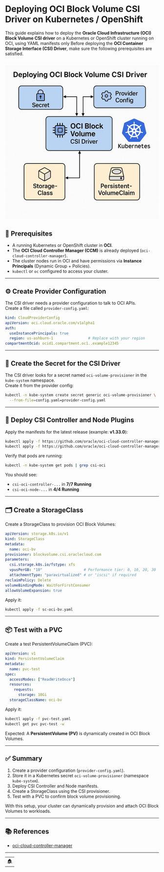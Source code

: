 # Deploying OCI Block Volume CSI Driver on Kubernetes / OpenShift

This guide explains how to deploy the **Oracle Cloud Infrastructure (OCI) Block Volume CSI driver** on a Kubernetes or OpenShift cluster running on OCI, using YAML manifests only 
Before deploying the **OCI Container Storage Interface (CSI) Driver**, make sure the following prerequisites are satisfied.

![deploy_oci_block_cssi.png](imgs/deploy_oci_block_cssi.png)
---

## 📝 Prerequisites

- A running Kubernetes or OpenShift cluster in **OCI**.
- The **OCI Cloud Controller Manager (CCM)** is already deployed (`oci-cloud-controller-manager`).
- The cluster nodes run in OCI and have permissions via **Instance Principals** (Dynamic Group + Policies).
- `kubectl` or `oc` configured to access your cluster.

---

## ⚙️ Create Provider Configuration

The CSI driver needs a provider configuration to talk to OCI APIs.  
Create a file called `provider-config.yaml`:

```yaml
kind: CloudProviderConfig
apiVersion: oci.cloud.oracle.com/v1alpha1
auth:
  useInstancePrincipals: true
  region: us-ashburn-1                # Replace with your region
compartmentOcid: ocid1.compartment.oc1..example12345
```

---

## 🔑 Create the Secret for the CSI Driver

The CSI driver looks for a secret named `oci-volume-provisioner` in the `kube-system` namespace.  
Create it from the provider config:

```bash
kubectl -n kube-system create secret generic oci-volume-provisioner \
  --from-file=config.yaml=provider-config.yaml
```

---

## 🚀 Deploy CSI Controller and Node Plugins

Apply the manifests for the latest release (example: **v1.33.0**):

```bash
kubectl apply -f https://github.com/oracle/oci-cloud-controller-manager/releases/download/v1.33.0/oci-csi-controller.yaml
kubectl apply -f https://github.com/oracle/oci-cloud-controller-manager/releases/download/v1.33.0/oci-csi-node.yaml
```

Verify that pods are running:

```bash
kubectl -n kube-system get pods | grep csi-oci
```

You should see:
- `csi-oci-controller-...` in **7/7 Running**
- `csi-oci-node-...` in **4/4 Running**

---

## 🗂️ Create a StorageClass

Create a StorageClass to provision OCI Block Volumes:

```yaml
apiVersion: storage.k8s.io/v1
kind: StorageClass
metadata:
  name: oci-bv
provisioner: blockvolume.csi.oraclecloud.com
parameters:
  csi.storage.k8s.io/fstype: xfs
  vpusPerGB: "10"                   # Performance tier: 0, 10, 20, 30
  attachmentType: "paravirtualized" # or "iscsi" if required
reclaimPolicy: Delete
volumeBindingMode: WaitForFirstConsumer
allowVolumeExpansion: true
```

Apply it:

```bash
kubectl apply -f sc-oci-bv.yaml
```

---

## 📦 Test with a PVC

Create a test PersistentVolumeClaim (PVC):

```yaml
apiVersion: v1
kind: PersistentVolumeClaim
metadata:
  name: pvc-test
spec:
  accessModes: ["ReadWriteOnce"]
  resources:
    requests:
      storage: 10Gi
  storageClassName: oci-bv
```

Apply it:

```bash
kubectl apply -f pvc-test.yaml
kubectl get pvc pvc-test -w
```

Expected: A **PersistentVolume (PV)** is dynamically created in OCI Block Volumes.

---

## ✅ Summary

1. Create a provider configuration (`provider-config.yaml`).
2. Store it in a Kubernetes secret `oci-volume-provisioner` (namespace `kube-system`).
3. Deploy CSI Controller and Node manifests.
4. Create a StorageClass using the CSI provisioner.
5. Test with a PVC to confirm block volume provisioning.

With this setup, your cluster can dynamically provision and attach OCI Block Volumes to workloads.

---

## 📚 References

- [oci-cloud-controller-manager](https://github.com/oracle/oci-cloud-controller-manager)

---
<table>
<tr style="border: 0px transparent">
	<td style="border: 0px transparent"><a href="../README.md" title="home">🏠</a></td>
</tr>
</tr>

</table>